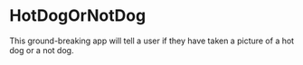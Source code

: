 # HotDogOrNotDog
This ground-breaking app will tell a user if they have taken a picture of a hot dog or a not dog.
